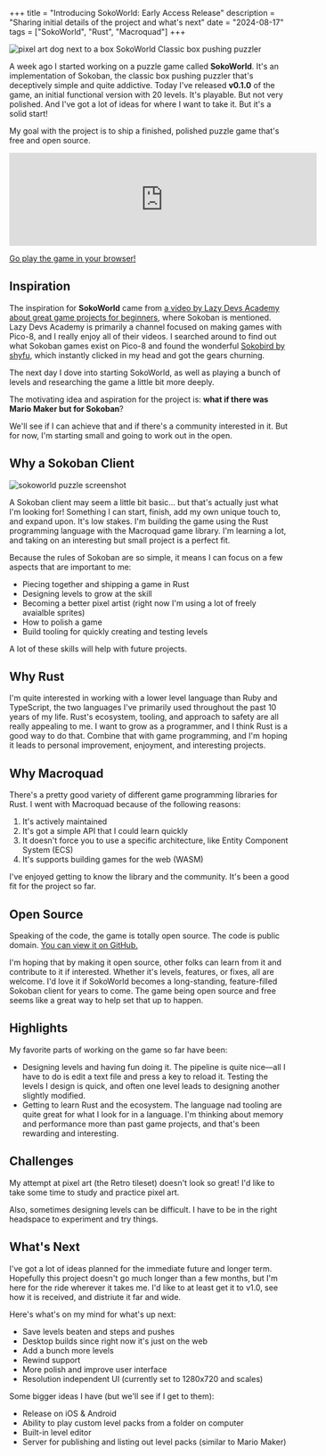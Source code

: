 +++
title = "Introducing SokoWorld: Early Access Release"
description = "Sharing initial details of the project and what's next"
date = "2024-08-17"
tags = ["SokoWorld", "Rust", "Macroquad"]
+++

![pixel art dog next to a box SokoWorld Classic box pushing puzzler](/SokoWorld-Logo.png)

A week ago I started working on a puzzle game called **SokoWorld**. It's an implementation of Sokoban, the classic box pushing puzzler that's deceptively simple and quite addictive. Today I've released **v0.1.0** of the game, an initial functional version with 20 levels. It's playable. But not very polished. And I've got a lot of ideas for where I want to take it. But it's a solid start!

My goal with the project is to ship a finished, polished puzzle game that's free and open source.

<iframe frameborder="0" src="https://itch.io/embed/2893281" width="552" height="167"><a href="https://brettchalupa.itch.io/sokoworld">SokoWorld by Brett Chalupa</a></iframe>

[Go play the game in your browser!](https://brettchalupa.itch.io/sokoworld)

## Inspiration

The inspiration for **SokoWorld** came from [a video by Lazy Devs Academy about great game projects for beginners](https://youtu.be/4TxIS3Zi_RQ?t=1591), where Sokoban is mentioned. Lazy Devs Academy is primarily a channel focused on making games with Pico-8, and I really enjoy all of their videos. I searched around to find out what Sokoban games exist on Pico-8 and found the wonderful [Sokobird by shyfu](https://shyfu.itch.io/sokobird), which instantly clicked in my head and got the gears churning.

The next day I dove into starting SokoWorld, as well as playing a bunch of levels and researching the game a little bit more deeply.

The motivating idea and aspiration for the project is: **what if there was Mario Maker but for Sokoban**?

We'll see if I can achieve that and if there's a community interested in it. But for now, I'm starting small and going to work out in the open.

## Why a Sokoban Client

![sokoworld puzzle screenshot](/SokoWorld-Screenshot-1.png)

A Sokoban client may seem a little bit basic... but that's actually just what I'm looking for! Something I can start, finish, add my own unique touch to, and expand upon. It's low stakes. I'm building the game using the Rust programming language with the Macroquad game library. I'm learning a lot, and taking on an interesting but small project is a perfect fit.

Because the rules of Sokoban are so simple, it means I can focus on a few aspects that are important to me:

- Piecing together and shipping a game in Rust
- Designing levels to grow at the skill
- Becoming a better pixel artist (right now I'm using a lot of freely avaialble sprites)
- How to polish a game
- Build tooling for quickly creating and testing levels

A lot of these skills will help with future projects.

## Why Rust

I'm quite interested in working with a lower level language than Ruby and TypeScript, the two languages I've primarily used throughout the past 10 years of my life. Rust's ecosystem, tooling, and approach to safety are all really appealing to me. I want to grow as a programmer, and I think Rust is a good way to do that. Combine that with game programming, and I'm hoping it leads to personal improvement, enjoyment, and interesting projects.

## Why Macroquad

There's a pretty good variety of different game programming libraries for Rust. I went with Macroquad because of the following reasons:

1. It's actively maintained
2. It's got a simple API that I could learn quickly
3. It doesn't force you to use a specific architecture, like Entity Component System (ECS)
4. It's supports building games for the web (WASM)

I've enjoyed getting to know the library and the community. It's been a good fit for the project so far.

## Open Source

Speaking of the code, the game is totally open source. The code is public domain. [You can view it on GitHub.](https://github.com/brettchalupa/sokoworld)

I'm hoping that by making it open source, other folks can learn from it and contribute to it if interested. Whether it's levels, features, or fixes, all are welcome. I'd love it if SokoWorld becomes a long-standing, feature-filled Sokoban client for years to come. The game being open source and free seems like a great way to help set that up to happen.

## Highlights

My favorite parts of working on the game so far have been:

- Designing levels and having fun doing it. The pipeline is quite nice—all I have to do is edit a text file and press a key to reload it. Testing the levels I design is quick, and often one level leads to designing another slightly modified.
- Getting to learn Rust and the ecosystem. The language nad tooling are quite great for what I look for in a language. I'm thinking about memory and performance more than past game projects, and that's been rewarding and interesting.

## Challenges

My attempt at pixel art (the Retro tileset) doesn't look so great! I'd like to take some time to study and practice pixel art.

Also, sometimes designing levels can be difficult. I have to be in the right headspace to experiment and try things.

## What's Next

I've got a lot of ideas planned for the immediate future and longer term. Hopefully this project doesn't go much longer than a few months, but I'm here for the ride wherever it takes me. I'd like to at least get it to v1.0, see how it is received, and distriute it far and wide.

Here's what's on my mind for what's up next:

- Save levels beaten and steps and pushes
- Desktop builds since right now it's just on the web
- Add a bunch more levels
- Rewind support
- More polish and improve user interface
- Resolution independent UI (currently set to 1280x720 and scales)

Some bigger ideas I have (but we'll see if I get to them):

- Release on iOS & Android
- Ability to play custom level packs from a folder on computer
- Built-in level editor
- Server for publishing and listing out level packs (similar to Mario Maker)
